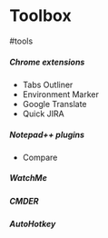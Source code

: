 # Toolbox
#tools 

##### Chrome extensions
- Tabs Outliner
- Environment Marker
- Google Translate
- Quick JIRA

##### Notepad++ plugins
- Compare
##### WatchMe
##### CMDER
##### AutoHotkey